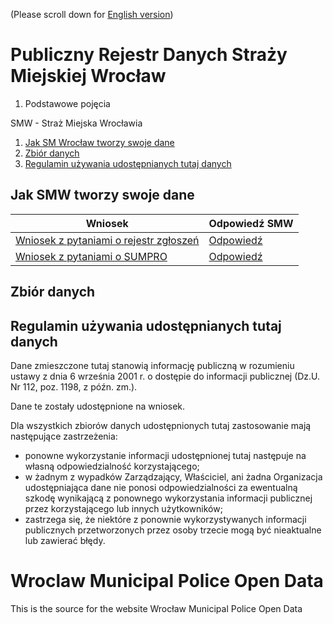 (Please scroll down for [English version](#wroclaw-municipal-police-open-data))
# Publiczny Rejestr Danych Straży Miejskiej Wrocław

1. Podstawowe pojęcia

SMW - Straż Miejska Wrocławia

1. [Jak SM Wrocław tworzy swoje dane](#jak-sm-wroc%C5%82aw-tworzy-swoje-dane)
1. [Zbiór danych](#zbi%C3%B3r-danych)
1. [Regulamin używania udostępnianych tutaj danych](#regulamin-u%C5%BCywania-udost%C4%99pnianych-tutaj-danych)

## Jak SMW tworzy swoje dane

|Wniosek        |Odpowiedź SMW  |
| ------------- | ------------- |
|[Wniosek z pytaniami o rejestr zgłoszeń](requestForData/wniosek_rejestr_zgloszen.txt "z dnia 19 kwietnia 2018")|[Odpowiedź](requestForData/odpowiedz_rejestr_zgloszen.gif "z dnia 27 kwietnia 2018")|
|[Wniosek z pytaniami o SUMPRO](requestForData/wniosek_sumpro.txt "z dnia 28 kwietnia 2018")|[Odpowiedź](requestForData/odpowiedz_sumpro.gif "z dnia 11 maja 2018")|

## Zbiór danych

## Regulamin używania udostępnianych tutaj danych
Dane zmieszczone tutaj stanowią informację publiczną w rozumieniu ustawy z dnia 6 września 2001 r. o dostępie do informacji publicznej (Dz.U. Nr 112, poz. 1198, z późn. zm.).

Dane te zostały udostępnione na wniosek.

Dla wszystkich zbiorów danych udostępnionych tutaj zastosowanie mają następujące zastrzeżenia:
* ponowne wykorzystanie informacji udostępnionej tutaj następuje na własną odpowiedzialność korzystającego;
* w żadnym z wypadków Zarządzający, Właściciel, ani żadna Organizacja udostępniająca dane nie ponosi odpowiedzialności za ewentualną szkodę wynikającą z ponownego wykorzystania informacji publicznej przez korzystającego lub innych użytkowników;
* zastrzega się, że niektóre z ponownie wykorzystywanych informacji publicznych przetworzonych przez osoby trzecie mogą być nieaktualne lub zawierać błędy.

# Wroclaw Municipal Police Open Data
This is the source for the website Wrocław Municipal Police Open Data
